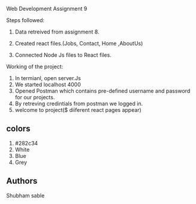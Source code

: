 
Web Development Assignment 9

Steps followed:

1) Data retreived from assignment 8.

2) Created react files.(Jobs, Contact, Home ,AboutUs)

3) Connected Node Js files to React files.

Working of the project:
1) In termianl, open server.Js
2) We started localhost 4000
3) Opened Postman which contains pre-defined username and password for our projects.
4) By retreving credintials from postman we logged in.
5) welcome to project($ diiferent react pages appear)








## colors

1. #282c34
2. White
3. Blue
4. Grey
## Authors

Shubham sable


